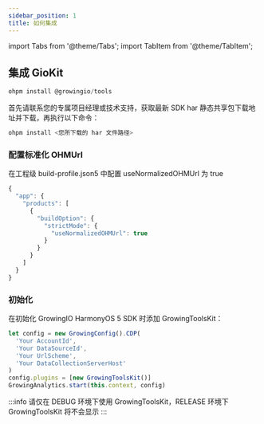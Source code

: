 ```yaml
---
sidebar_position: 1
title: 如何集成
---
```


import Tabs from '@theme/Tabs';
import TabItem from '@theme/TabItem';

## 集成 GioKit

<Tabs>
  <TabItem value="remote" label="通过 ohpm 中心仓集成" default>

```c
ohpm install @growingio/tools
```

  </TabItem>
  <TabItem value="local" label="通过本地 har 集成">

首先请联系您的专属项目经理或技术支持，获取最新 SDK har 静态共享包下载地址并下载，再执行以下命令：
```c
ohpm install <您所下载的 har 文件路径>
```

  </TabItem>
</Tabs>

### 配置标准化 OHMUrl

在工程级 build-profile.json5 中配置 useNormalizedOHMUrl 为 true
```typescript
{
  "app": {
    "products": [
      {
        "buildOption": {
          "strictMode": {
            "useNormalizedOHMUrl": true
          }
        }
      }
    ]
  }
}
```

### 初始化
在初始化 GrowingIO HarmonyOS 5 SDK 时添加 GrowingToolsKit：

```typescript
let config = new GrowingConfig().CDP(
  'Your AccountId',
  'Your DataSourceId',
  'Your UrlScheme',
  'Your DataCollectionServerHost'
)
config.plugins = [new GrowingToolsKit()]
GrowingAnalytics.start(this.context, config)
```

:::info
请仅在 DEBUG 环境下使用 GrowingToolsKit，RELEASE 环境下 GrowingToolsKit 将不会显示
:::